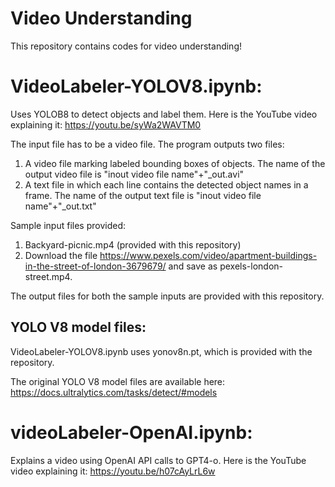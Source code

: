 # Video Understanding
This repository contains codes for video understanding!

# VideoLabeler-YOLOV8.ipynb:
Uses YOLOB8 to detect objects and label them. Here is the YouTube video explaining it: https://youtu.be/syWa2WAVTM0

The input file has to be a video file. The program outputs two files:
1. A video file marking labeled bounding boxes of objects. The name of the output video file is "inout video file name"+"_out.avi"
2. A text file in which each line contains the detected object names in a frame. The name of the output text file is "inout video file name"+"_out.txt"

Sample input files provided:
1. Backyard-picnic.mp4 (provided with this repository)
2. Download the file https://www.pexels.com/video/apartment-buildings-in-the-street-of-london-3679679/ and save as pexels-london-street.mp4.

The output files for both the sample inputs are provided with this repository. 
 
## YOLO V8 model files:
VideoLabeler-YOLOV8.ipynb uses yonov8n.pt, which is provided with the repository.

The original YOLO V8 model files are available here: https://docs.ultralytics.com/tasks/detect/#models 

# videoLabeler-OpenAI.ipynb:
Explains a video using OpenAI API calls to GPT4-o. Here is the YouTube video explaining it: https://youtu.be/h07cAyLrL6w

